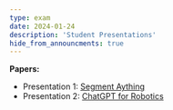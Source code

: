 ```yaml
---
type: exam
date: 2024-01-24
description: 'Student Presentations'
hide_from_announcments: true
---
```

**Papers:**
- Presentation 1: [Segment Aything](https://arxiv.org/abs/2304.02643) 
- Presentation 2: [ChatGPT for Robotics](https://arxiv.org/abs/2306.17582)
